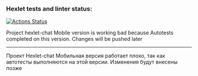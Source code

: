 ### Hexlet tests and linter status:
[![Actions Status](https://github.com/Nikita-Pomogalov/layout-designer-project-59/actions/workflows/hexlet-check.yml/badge.svg)](https://github.com/Nikita-Pomogalov/layout-designer-project-59/actions)


Project hexlet-chat
Mobile version is working bad because Autotests completed on this version.
Changes will be pushed later

---

Проект Hexlet-chat
Мобильная версия работает плохо, так как автотесты выполняются на этой версии.
Изменения будут внесены позже
